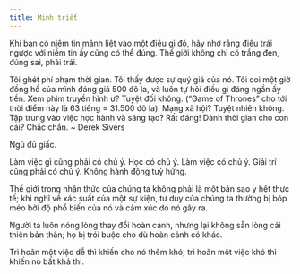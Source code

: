 ```yaml
---
title: Minh triết
---
```


Khi bạn có niềm tin mãnh liệt vào một điều gì đó, hãy nhớ rằng điều trái ngược với niềm tin ấy cũng có thể đúng. Thế giới không chỉ có trắng đen, đúng sai, phải trái.

Tôi ghét phí phạm thời gian. Tôi thấy được sự quý giá của nó. Tôi coi một giờ đồng hồ của mình đáng giá 500 đô la, và luôn tự hỏi điều gì đáng ngần ấy tiền. Xem phim truyền hình ư? Tuyệt đối không. (“Game of Thrones” cho tới thời điểm này là 63 tiếng = 31.500 đô la). Mạng xã hội? Tuyệt nhiên không. Tập trung vào việc học hành và sáng tạo? Rất đáng! Dành thời gian cho con cái? Chắc chắn. ~ Derek Sivers

Ngủ đủ giấc.

Làm việc gì cũng phải có chủ ý. Học có chủ ý. Làm việc có chủ ý. Giải trí cũng phải có chủ ý. Không hành động tuỳ hứng.

Thế giới trong nhận thức của chúng ta không phải là một bản sao y hệt thực tế; khi nghĩ về xác suất của một sự kiện, tư duy của chúng ta thường bị bóp méo bởi độ phổ biến của nó và cảm xúc do nó gây ra.

Người ta luôn nóng lòng thay đổi hoàn cảnh, nhưng lại không sẵn lòng cải thiện bản thân; họ bị trói buộc cho dù hoàn cảnh có khác.

Trì hoãn một việc dễ thì khiến cho nó thêm khó; trì hoãn một việc khó thì khiến nó bất khả thi.
